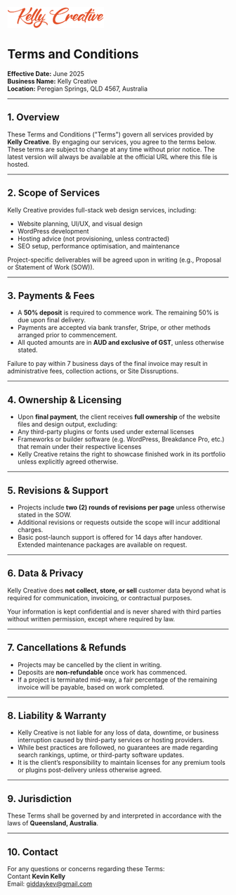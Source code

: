 <p>
  <img src="logo@2x.png" alt="Kelly Creative Logo" width="220" />
</p>

# Terms and Conditions
**Effective Date:** June 2025<br>
**Business Name:** Kelly Creative<br>
**Location:** Peregian Springs, QLD 4567, Australia

---

## 1. Overview

These Terms and Conditions ("Terms") govern all services provided by **Kelly Creative**. By engaging our services, you agree to the terms below. These terms are subject to change at any time without prior notice. The latest version will always be available at the official URL where this file is hosted.

---

## 2. Scope of Services

Kelly Creative provides full-stack web design services, including:

- Website planning, UI/UX, and visual design
- WordPress development
- Hosting advice (not provisioning, unless contracted)
- SEO setup, performance optimisation, and maintenance

Project-specific deliverables will be agreed upon in writing (e.g., Proposal or Statement of Work (SOW)).

---

## 3. Payments & Fees

- A **50% deposit** is required to commence work. The remaining 50% is due upon final delivery.
- Payments are accepted via bank transfer, Stripe, or other methods arranged prior to commencement.
- All quoted amounts are in **AUD and exclusive of GST**, unless otherwise stated.

Failure to pay within 7 business days of the final invoice may result in administrative fees, collection actions, or Site Dissruptions.

---

## 4. Ownership & Licensing

- Upon **final payment**, the client receives **full ownership** of the website files and design output, excluding:
- Any third-party plugins or fonts used under external licenses
- Frameworks or builder software (e.g. WordPress, Breakdance Pro, etc.) that remain under their respective licenses
- Kelly Creative retains the right to showcase finished work in its portfolio unless explicitly agreed otherwise.

---

## 5. Revisions & Support

- Projects include **two (2) rounds of revisions per page** unless otherwise stated in the SOW.
- Additional revisions or requests outside the scope will incur additional charges.
- Basic post-launch support is offered for 14 days after handover. Extended maintenance packages are available on request.

---

## 6. Data & Privacy

Kelly Creative does **not collect, store, or sell** customer data beyond what is required for communication, invoicing, or contractual purposes.

Your information is kept confidential and is never shared with third parties without written permission, except where required by law.

---

## 7. Cancellations & Refunds

- Projects may be cancelled by the client in writing.
- Deposits are **non-refundable** once work has commenced.
- If a project is terminated mid-way, a fair percentage of the remaining invoice will be payable, based on work completed.

---

## 8. Liability & Warranty

- Kelly Creative is not liable for any loss of data, downtime, or business interruption caused by third-party services or hosting providers.
- While best practices are followed, no guarantees are made regarding search rankings, uptime, or third-party software updates.
- It is the client’s responsibility to maintain licenses for any premium tools or plugins post-delivery unless otherwise agreed.

---

## 9. Jurisdiction

These Terms shall be governed by and interpreted in accordance with the laws of **Queensland, Australia**.

---

## 10. Contact

For any questions or concerns regarding these Terms:<br>
Contant **Kevin Kelly**<br>
Email: giddaykev@gmail.com
